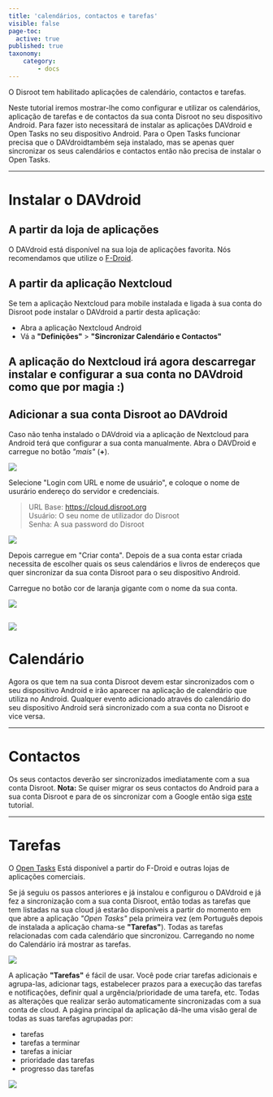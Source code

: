 ```yaml
---
title: 'calendários, contactos e tarefas'
visible: false
page-toc:
  active: true
published: true
taxonomy:
    category:
        - docs
---
```


O Disroot tem habilitado aplicações de calendário, contactos e tarefas.

Neste tutorial iremos mostrar-lhe como configurar e utilizar os calendários, aplicação de tarefas e de contactos da sua conta Disroot no seu dispositivo Android.
Para fazer isto necessitará de instalar as aplicações DAVdroid e Open Tasks no seu dispositivo Android.
Para o Open Tasks funcionar precisa que o DAVdroidtambém seja instalado, mas se apenas quer sincronizar os seus calendários e contactos então não precisa de instalar o Open Tasks.


----------
# Instalar o DAVdroid
## A partir da loja de aplicações
O DAVdroid está disponível na sua loja de aplicações favorita. Nós recomendamos que utilize o  [F-Droid](https://f-droid.org/).

## A partir da aplicação Nextcloud
Se tem a aplicação Nextcloud para mobile instalada e ligada à sua conta do Disroot pode instalar o DAVdroid a partir desta aplicação:
 - Abra a aplicação Nextcloud Android
 - Vá a **"Definições"** > **"Sincronizar Calendário e Contactos"**

 A aplicação do Nextcloud irá agora descarregar instalar e configurar a sua conta no DAVdroid como que por magia :)
 ---------------

## Adicionar a sua conta Disroot ao DAVdroid

Caso não tenha instalado o DAVdroid via a aplicação de Nextcloud para Android terá que configurar a sua conta manualmente.
Abra o DAVDroid e carregue no botão *"mais"* (**+**).

![](pt/nextcloud_davdroid1.png)


Selecione "Login com URL e nome de usuário", e coloque o nome de usurário endereço do servidor e credenciais.

> URL Base: https://cloud.disroot.org <br>
> Usuário: O seu nome de utilizador do Disroot <br>
> Senha: A sua password do Disroot


![](pt/nextcloud_davdroid2.png)

Depois carregue em "Criar conta". Depois de a sua conta estar criada necessita de escolher quais os seus calendários e livros de endereços que quer sincronizar da sua conta Disroot para o seu dispositivo Android.

Carregue no botão cor de laranja gigante com o nome da sua conta.

![](pt/nextcloud_davdroid3.png)

![](pt/nextcloud_davdroid4.png)
-------------------

# Calendário
Agora os que tem na sua conta Disroot devem estar sincronizados com o seu dispositivo Android e irão aparecer na aplicação de calendário que utiliza no Android. Qualquer evento adicionado através do calendário do seu dispositivo Android será sincronizado com a sua conta no Disroot e vice versa.

---------------------
# Contactos
Os seus contactos deverão ser sincronizados imediatamente com a sua conta Disroot.
**Nota:**
Se quiser migrar os seus contactos do Android para a sua conta Disroot e para de os sincronizar com a Google então siga   [este](https://howto.disroot.org/en/nextcloud/sync-with-your-cloud/android/migrating-contacts-from-google) tutorial.

---------------------
# Tarefas

O [Open Tasks](https://f-droid.org/packages/org.dmfs.tasks/) Está disponível a partir do F-Droid e outras lojas de aplicações comerciais.

Se já seguiu os passos anteriores e já instalou e configurou o DAVdroid e já fez a sincronização com a sua conta Disroot, então todas as tarefas que tem listadas na sua cloud já estarão disponíveis a partir do momento em que abre a aplicação *"Open Tasks"* pela primeira vez (em Português depois de instalada a aplicação chama-se **"Tarefas"**).
Todas as tarefas relacionadas com cada calendário que sincronizou. Carregando no nome do Calendário irá mostrar as tarefas.

![](pt/nextcloud_tasks1.png)

A aplicação **"Tarefas"** é fácil de usar. Você pode criar tarefas adicionais e agrupa-las, adicionar tags, estabelecer prazos para a execução das tarefas e notificações, definir qual a urgência/prioridade de uma tarefa, etc.
Todas as alterações que realizar serão automaticamente sincronizadas com a sua conta de cloud. A página principal da aplicação dá-lhe uma visão geral de todas as suas tarefas agrupadas por:
* tarefas
* tarefas a terminar
* tarefas a iniciar
* prioridade das tarefas
* progresso das tarefas

![](pt/nextcloud_tasks2.png)
